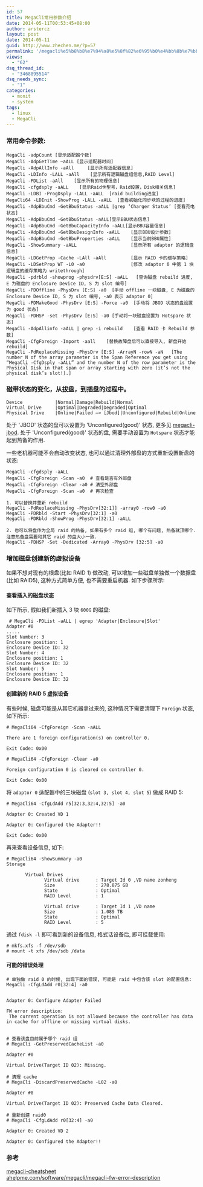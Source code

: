 ```yaml
---
id: 57
title: MegaCli常用参数介绍
date: 2014-05-11T00:53:45+08:00
author: arstercz
layout: post
date: 2014-05-11
guid: http://www.zhechen.me/?p=57
permalink: '/megacli%e5%b8%b8%e7%94%a8%e5%8f%82%e6%95%b0%e4%bb%8b%e7%bb%8d/'
views:
  - "62"
dsq_thread_id:
  - "3468895514"
dsq_needs_sync:
  - "1"
categories:
  - monit
  - system
tags:
  - linux
  - MegaCli
---
```

### 常用命令参数:

```
MegaCli -adpCount [显示适配器个数]
MegaCli -AdpGetTime –aALL [显示适配器时间]
MegaCli -AdpAllInfo -aAll     [显示所有适配器信息]
MegaCli -LDInfo -LALL -aAll    [显示所有逻辑磁盘组信息,RAID Level]
MegaCli -PDList -aAll    [显示所有的物理信息]
MegaCli -cfgdsply -aALL    [显示Raid卡型号，Raid设置，Disk相关信息]
MegaCli -LDBI -ProgDsply -LALL -aALL  [raid building进度]
MegaCli64 -LDInit -ShowProg -LALL -aALL  [查看初始化同步块的过程的进度]
MegaCli -AdpBbuCmd -GetBbuStatus -aALL |grep ‘Charger Status’ [查看充电状态]
MegaCli -AdpBbuCmd -GetBbuStatus -aALL[显示BBU状态信息]
MegaCli -AdpBbuCmd -GetBbuCapacityInfo -aALL[显示BBU容量信息]
MegaCli -AdpBbuCmd -GetBbuDesignInfo -aALL    [显示BBU设计参数]
MegaCli -AdpBbuCmd -GetBbuProperties -aALL    [显示当前BBU属性]
MegaCli -ShowSummary -aALL                    [显示所有 adaptor 的逻辑盘信息]
MegaCli -LDGetProp -Cache -LAll -aAll         [显示 RAID 卡的缓存策略]
MegaCli -LDSetProp WT -L0 -a0                 [修改 adaptor 0 中第 1 块逻辑盘的缓存策略为 writethrough]
MegaCli -pdrbld -showprog -physdrv[E:S] -aALL   [查询磁盘 rebuild 进度, E 为磁盘的 Enclosure Device ID, S 为 slot 编号]
MegaCli -PDOffline -PhysDrv [E:S] -a0  [手动 offline 一块磁盘, E 为磁盘的 Enclosure Device ID, S 为 slot 编号, -a0 表示 adaptor 0]
MegaCli -PDMakeGood -PhysDrv [E:S] -Force -a0  [手动将 JBOD 状态的盘设置为 good 状态]
MegaCli -PDHSP -set -PhysDrv [E:S] -a0 [手动将一块磁盘设置为 Hotspare 状态]
MegaCli -AdpAllinfo -aALL | grep -i rebuild    [查看 RAID 卡 Rebuild 参数]
MegaCli -CfgForeign -Import -aall    [替换故障盘后可以直接导入, 新盘开始 rebuild]
MegaCli -PdReplaceMissing -PhysDrv [E:S] -ArrayN -rowN -aN   [The number N of the array parameter is the Span Reference you get using “MegaCli -CfgDsply -aALL” and the number N of the row parameter is the Physical Disk in that span or array starting with zero (it’s not the physical disk’s slot!).]
```

### 磁带状态的变化，从拔盘，到插盘的过程中。

```
Device            |Normal|Damage|Rebuild|Normal
Virtual Drive     |Optimal|Degraded|Degraded|Optimal
Physical Drive    |Online|Failed –> [Jbod]|Unconfigured|Rebuild|Online
```
处于 'JBOD' 状态的盘可以设置为 'Unconfigured(good)' 状态, 更多见 [megacli-jbod](https://www.ibm.com/support/pages/qradar-replacement-hard-disk-drive-cannot-rebuild-and-firmware-state-displays-jbod).  处于 'Unconfigured(good)' 状态的盘, 需要手动设置为 `Hotspare` 状态才能起到热备的作用.

一些老机器可能不会自动改变状态, 也可以通过清理外部盘的方式重新设置新盘的状态:
```
MegaCli -cfgdsply -aALL
MegaCli -CfgForeign -Scan -a0  # 查看是否有外部盘
MegaCli -CfgForeign -Clear -a0 # 清空外部盘
MegaCli -CfgForeign -Scan -a0  # 再次检查

1. 可以替换并重新 rebuild
MegaCli -PdReplaceMissing -PhysDrv[32:1]] -array0 -row0 -a0
MegaCli -PDRbld -Start -PhysDrv[32:1] -a0
MegaCli -PDRbld -ShowProg -PhysDrv[32:1] -aALL

2. 也可以将盘作为全局 raid 的热备, 如果有多个 raid 组, 哪个有问题, 热备就顶哪个. 注意热备盘需要和其它 raid 的盘大小一致.
MegaCli -PDHSP -Set -Dedicated -Array0 -PhysDrv [32:5] -a0

```

### 增加磁盘创建新的虚拟设备

如果不想对现有的根盘(比如 RAID 1) 做改动, 可以增加一些磁盘单独做一个数据盘(比如 RAID5), 这种方式简单方便, 也不需要重启机器. 如下步骤所示:

#### 查看插入的磁盘状态

如下所示, 假如我们新插入 3 块 `600G` 的磁盘:
```
 # MegaCli -PDList -aALL | egrep 'Adapter|Enclosure|Slot'
Adapter #0
.....
Slot Number: 3
Enclosure position: 1
Enclosure Device ID: 32
Slot Number: 4
Enclosure position: 1
Enclosure Device ID: 32
Slot Number: 5
Enclosure position: 1
Enclosure Device ID: 32
```

#### 创建新的 RAID 5 虚拟设备

有些时候, 磁盘可能是从其它机器拿过来的, 这种情况下需要清理下 `Foreign` 状态, 如下所示:
```
# MegaCli64 -CfgForeign -Scan -aALL
                                     
There are 1 foreign configuration(s) on controller 0.

Exit Code: 0x00

# MegaCli64 -CfgForeign -Clear -a0

Foreign configuration 0 is cleared on controller 0.

Exit Code: 0x00
```

将 `adaptor 0` 适配器中的三块磁盘 (`slot 3, slot 4, slot 5`) 做成 RAID 5:
```
# MegaCli64 -CfgLdAdd r5[32:3,32:4,32:5] -a0

Adapter 0: Created VD 1

Adapter 0: Configured the Adapter!!

Exit Code: 0x00
```

再来查看设备信息, 如下:
```
# MegaCli64 -ShowSummary -a0
Storage

       Virtual Drives
              Virtual drive      : Target Id 0 ,VD name zonheng
              Size               : 278.875 GB
              State              : Optimal
              RAID Level         : 1 

              Virtual drive      : Target Id 1 ,VD name 
              Size               : 1.089 TB
              State              : Optimal
              RAID Level         : 5 
```

通过 `fdisk -l`  即可看到新的设备信息, 格式话设备后, 即可挂载使用:
```
# mkfs.xfs -f /dev/sdb 
# mount -t xfs /dev/sdb /data
```

#### 可能的错误处理

```
# 单独做 raid 0 的时候, 出现下面的错误, 可能是 raid 中包含该 slot 的配置信息:
MegaCli -CfgLdAdd r0[32:4] -a0


Adapter 0: Configure Adapter Failed

FW error description:
 The current operation is not allowed because the controller has data in cache for offline or missing virtual disks.


# 查看该盘目前属于哪个 raid 组
# MegaCli -GetPreservedCacheList -a0

Adapter #0

Virtual Drive(Target ID 02): Missing.

# 清理 cache
# MegaCli -DiscardPreservedCache -L02 -a0

Adapter #0

Virtual Drive(Target ID 02): Preserved Cache Data Cleared.

# 重新创建 raid0 
# MegaCli -CfgLdAdd r0[32:4] -a0

Adapter 0: Created VD 2

Adapter 0: Configured the Adapter!!

```

### 参考

[megacli-cheatsheet](http://erikimh.com/megacli-cheatsheet/)  
[ahelpme.com/software/megacli/megacli-fw-error-description](https://ahelpme.com/software/megacli/megacli-fw-error-description-the-current-operation-is-not-allowed-offline-or-missing-virtual-drives/)  
